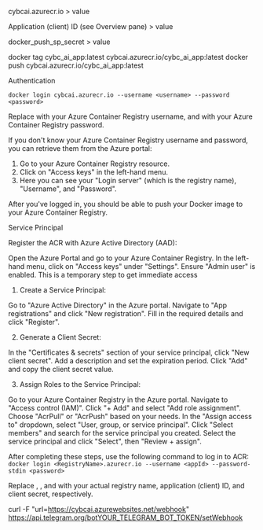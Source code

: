 cybcai.azurecr.io > value

Application (client) ID (see Overview pane) > value

docker_push_sp_secret > value

docker tag cybc_ai_app:latest cybcai.azurecr.io/cybc_ai_app:latest
docker push cybcai.azurecr.io/cybc_ai_app:latest

Authentication

`docker login cybcai.azurecr.io --username <username> --password <password>`

Replace <username> with your Azure Container Registry username, and <password> with your Azure Container Registry password.

If you don't know your Azure Container Registry username and password, you can retrieve them from the Azure portal:

1. Go to your Azure Container Registry resource.
2. Click on "Access keys" in the left-hand menu.
3. Here you can see your "Login server" (which is the registry name), "Username", and "Password".

After you've logged in, you should be able to push your Docker image to your Azure Container Registry.

Service Principal

Register the ACR with Azure Active Directory (AAD):

Open the Azure Portal and go to your Azure Container Registry.
In the left-hand menu, click on "Access keys" under "Settings".
Ensure "Admin user" is enabled. This is a temporary step to get immediate access

1. Create a Service Principal:

Go to "Azure Active Directory" in the Azure portal.
Navigate to "App registrations" and click "New registration".
Fill in the required details and click "Register".

2. Generate a Client Secret:

In the "Certificates & secrets" section of your service principal, click "New client secret".
Add a description and set the expiration period.
Click "Add" and copy the client secret value.

3. Assign Roles to the Service Principal:

Go to your Azure Container Registry in the Azure portal.
Navigate to "Access control (IAM)".
Click "+ Add" and select "Add role assignment".
Choose "AcrPull" or "AcrPush" based on your needs.
In the "Assign access to" dropdown, select "User, group, or service principal".
Click "Select members" and search for the service principal you created.
Select the service principal and click "Select", then "Review + assign".

After completing these steps, use the following command to log in to ACR:
`docker login <RegistryName>.azurecr.io --username <appId> --password-stdin <password>`

Replace <RegistryName>, <appId>, and <password> with your actual registry name, application (client) ID, and client secret, respectively.

curl -F "url=https://cybcai.azurewebsites.net/webhook" https://api.telegram.org/botYOUR_TELEGRAM_BOT_TOKEN/setWebhook